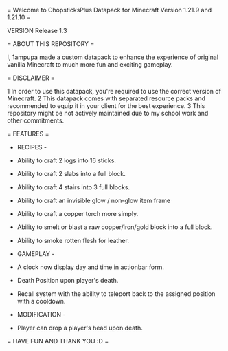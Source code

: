 = Welcome to ChopsticksPlus Datapack for Minecraft Version 1.21.9 and 1.21.10 =

VERSION Release 1.3

= ABOUT THIS REPOSITORY =

I, 1ampupa made a custom datapack to enhance the experience of original vanilla Minecraft
to much more fun and exciting gameplay.

= DISCLAIMER =

1 In order to use this datapack, you're required to use the correct version of Minecraft.
2 This datapack comes with separated resource packs and recommended to equip it in your client for
the best experience.
3 This repository might be not actively maintained due to my school work and other commitments.

= FEATURES =

- RECIPES -
- Ability to craft 2 logs into 16 sticks.
- Ability to craft 2 slabs into a full block.
- Ability to craft 4 stairs into 3 full blocks.
- Ability to craft an invisible glow / non-glow item frame 
- Ability to craft a copper torch more simply. 
- Ability to smelt or blast a raw copper/iron/gold block into a full block. 
- Ability to smoke rotten flesh for leather. 

- GAMEPLAY -
- A clock now display day and time in actionbar form.
- Death Position upon player's death.
- Recall system with the ability to teleport back to the assigned position with a cooldown. 

- MODIFICATION -
- Player can drop a player's head upon death.

= HAVE FUN AND THANK YOU :D =
